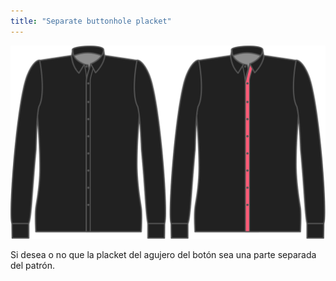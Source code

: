 ```yaml
---
title: "Separate buttonhole placket"
---
```


![Separate buttonhole placket](separatebuttonholeplacket.svg)

Si desea o no que la placket del agujero del botón sea una parte separada del patrón.

